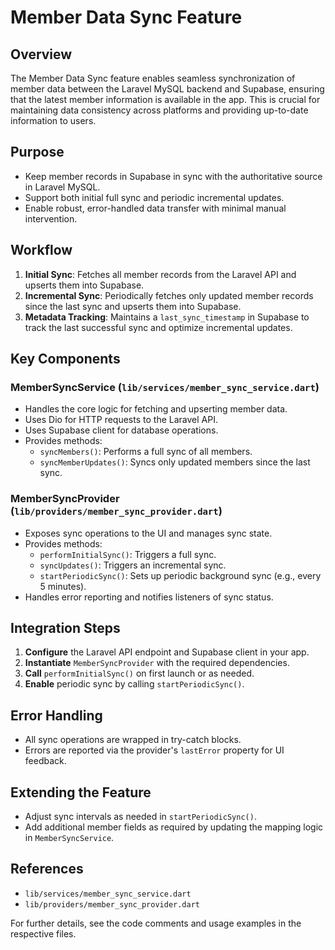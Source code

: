 # Member Data Sync Feature

## Overview
The Member Data Sync feature enables seamless synchronization of member data between the Laravel MySQL backend and Supabase, ensuring that the latest member information is available in the app. This is crucial for maintaining data consistency across platforms and providing up-to-date information to users.

## Purpose
- Keep member records in Supabase in sync with the authoritative source in Laravel MySQL.
- Support both initial full sync and periodic incremental updates.
- Enable robust, error-handled data transfer with minimal manual intervention.

## Workflow
1. **Initial Sync**: Fetches all member records from the Laravel API and upserts them into Supabase.
2. **Incremental Sync**: Periodically fetches only updated member records since the last sync and upserts them into Supabase.
3. **Metadata Tracking**: Maintains a `last_sync_timestamp` in Supabase to track the last successful sync and optimize incremental updates.

## Key Components
### MemberSyncService (`lib/services/member_sync_service.dart`)
- Handles the core logic for fetching and upserting member data.
- Uses Dio for HTTP requests to the Laravel API.
- Uses Supabase client for database operations.
- Provides methods:
  - `syncMembers()`: Performs a full sync of all members.
  - `syncMemberUpdates()`: Syncs only updated members since the last sync.

### MemberSyncProvider (`lib/providers/member_sync_provider.dart`)
- Exposes sync operations to the UI and manages sync state.
- Provides methods:
  - `performInitialSync()`: Triggers a full sync.
  - `syncUpdates()`: Triggers an incremental sync.
  - `startPeriodicSync()`: Sets up periodic background sync (e.g., every 5 minutes).
- Handles error reporting and notifies listeners of sync status.

## Integration Steps
1. **Configure** the Laravel API endpoint and Supabase client in your app.
2. **Instantiate** `MemberSyncProvider` with the required dependencies.
3. **Call** `performInitialSync()` on first launch or as needed.
4. **Enable** periodic sync by calling `startPeriodicSync()`.

## Error Handling
- All sync operations are wrapped in try-catch blocks.
- Errors are reported via the provider's `lastError` property for UI feedback.

## Extending the Feature
- Adjust sync intervals as needed in `startPeriodicSync()`.
- Add additional member fields as required by updating the mapping logic in `MemberSyncService`.

## References
- `lib/services/member_sync_service.dart`
- `lib/providers/member_sync_provider.dart`

For further details, see the code comments and usage examples in the respective files.